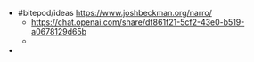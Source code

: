 - #bitepod/ideas https://www.joshbeckman.org/narro/
	- https://chat.openai.com/share/df861f21-5cf2-43e0-b519-a0678129d65b
	-
-